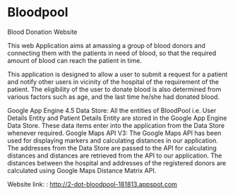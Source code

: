 # Bloodpool
Blood Donation Website

This web Application aims at amassing a group of blood donors and connecting them with the patients in need of blood, so that the required amount of blood can reach the patient in time. 

This application is designed to allow a user to submit a request for a patient and notify other users in vicinity of the hospital of the requirement of the patient.  The eligibility of the user to donate blood is also determined from various factors such as age, and the last time he/she had donated blood.

Google App Engine 4.5 Data Store: All the entities of BloodPool i.e. User Details Entity and Patient Details Entity are stored in the Google App Engine Data Store. These data items enter into the application from the Data Store whenever required. 
Google Maps API V3: The Google Maps API has been used for displaying markers and calculating distances in our application. The addresses from the Data Store are passed to the API for calculating distances and distances are retrieved from the API to our application. The distances between the hospital and addresses of the registered donors are calculated using Google Maps Distance Matrix API.

Website link: :  http://2-dot-bloodpool-181813.appspot.com 
